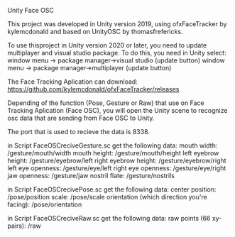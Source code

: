 Unity Face OSC


This project was developed in Unity version 2019, using ofxFaceTracker by kylemcdonald and based on UnityOSC by thomasfrefericks.

To use thisproject in Unity version 2020 or later, you need to update multiplayer and visual studio package.
To do this, you need in Unity select:
 window menu -> package manager->visual studio (update button)
 window menu -> package manager->multiplayer (update button)

The Face Tracking Aplication can download: https://github.com/kylemcdonald/ofxFaceTracker/releases

Depending of the function (Pose, Gesture or Raw) that use on Face Tracking Aplication (Face OSC), you will open the Unity scene to recognize osc data that are sending from Face OSC to Unity. 

The port that is used to recieve the data is 8338.

in Script FaceOSCreciveGesture.sc get the following data:
mouth width: /gesture/mouth/width
mouth height: /gesture/mouth/height
left eyebrow height: /gesture/eyebrow/left
right eyebrow height: /gesture/eyebrow/right
left eye openness: /gesture/eye/left
right eye openness: /gesture/eye/right
jaw openness: /gesture/jaw
nostril flate: /gesture/nostrils


in Script FaceOSCrecivePose.sc get the following data:
center position: /pose/position
scale: /pose/scale
orientation (which direction you're facing): /pose/orientation


in Script FaceOSCreciveRaw.sc get the following data:
raw points (66 xy-pairs): /raw



